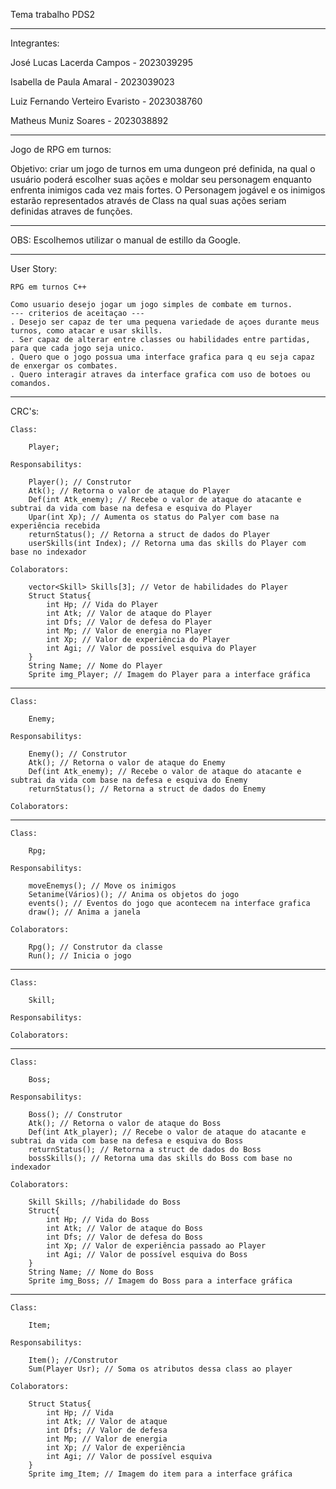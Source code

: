 Tema trabalho PDS2

-----------------------------------------------------------------------------------------------------------------------------------------------------

Integrantes: 

José Lucas Lacerda Campos - 2023039295

Isabella de Paula Amaral - 2023039023

Luiz Fernando Verteiro Evaristo - 2023038760

Matheus Muniz Soares - 2023038892

-----------------------------------------------------------------------------------------------------------------------------------------------------

Jogo de RPG em turnos:

Objetivo: criar um jogo de turnos em uma dungeon pré definida, na qual o usuário poderá escolher suas ações e moldar seu personagem enquanto enfrenta inimigos cada vez mais fortes. O Personagem jogável e os inimigos estarão representados através de Class na qual suas ações seriam definidas atraves de funções.

-----------------------------------------------------------------------------------------------------------------------------------------------------

OBS: Escolhemos utilizar o manual de estillo da Google.

-----------------------------------------------------------------------------------------------------------------------------------------------------

User Story: 

    RPG em turnos C++

    Como usuario desejo jogar um jogo simples de combate em turnos.
    --- criterios de aceitaçao ---
    . Desejo ser capaz de ter uma pequena variedade de açoes durante meus turnos, como atacar e usar skills.
    . Ser capaz de alterar entre classes ou habilidades entre partidas, para que cada jogo seja unico.
    . Quero que o jogo possua uma interface grafica para q eu seja capaz de enxergar os combates.
    . Quero interagir atraves da interface grafica com uso de botoes ou comandos.

-----------------------------------------------------------------------------------------------------------------------------------------------------

CRC's:

    Class: 

        Player;

    Responsabilitys:
    
        Player(); // Construtor
        Atk(); // Retorna o valor de ataque do Player
        Def(int Atk_enemy); // Recebe o valor de ataque do atacante e subtrai da vida com base na defesa e esquiva do Player 
        Upar(int Xp); // Aumenta os status do Palyer com base na experiência recebida
        returnStatus(); // Retorna a struct de dados do Player
        userSkills(int Index); // Retorna uma das skills do Player com base no indexador
    
    Colaborators:
        
        vector<Skill> Skills[3]; // Vetor de habilidades do Player
        Struct Status{
            int Hp; // Vida do Player 
            int Atk; // Valor de ataque do Player
            int Dfs; // Valor de defesa do Player
            int Mp; // Valor de energia no Player
            int Xp; // Valor de experiência do Player
            int Agi; // Valor de possível esquiva do Player
        } 
        String Name; // Nome do Player
        Sprite img_Player; // Imagem do Player para a interface gráfica

-----------------------------------------------------------------------------------------------------------------------------------------------------
    
    Class:

        Enemy;
    
    Responsabilitys:
        
        Enemy(); // Construtor
        Atk(); // Retorna o valor de ataque do Enemy
        Def(int Atk_enemy); // Recebe o valor de ataque do atacante e subtrai da vida com base na defesa e esquiva do Enemy
        returnStatus(); // Retorna a struct de dados do Enemy
    
    Colaborators:

-----------------------------------------------------------------------------------------------------------------------------------------------------

    Class: 

        Rpg;
    
    Responsabilitys:

        moveEnemys(); // Move os inimigos
        Setanime(Vários)(); // Anima os objetos do jogo        
        events(); // Eventos do jogo que acontecem na interface grafica 
        draw(); // Anima a janela 
    
    Colaborators:
        
        Rpg(); // Construtor da classe
        Run(); // Inicia o jogo

-----------------------------------------------------------------------------------------------------------------------------------------------------

    Class: 
    
        Skill;
    
    Responsabilitys:
    
    Colaborators:

-----------------------------------------------------------------------------------------------------------------------------------------------------

    Class: 

        Boss;

    Responsabilitys:

        Boss(); // Construtor
        Atk(); // Retorna o valor de ataque do Boss
        Def(int Atk_player); // Recebe o valor de ataque do atacante e subtrai da vida com base na defesa e esquiva do Boss 
        returnStatus(); // Retorna a struct de dados do Boss
        bossSkills(); // Retorna uma das skills do Boss com base no indexador
    
    Colaborators:
        
        Skill Skills; //habilidade do Boss
        Struct{
            int Hp; // Vida do Boss
            int Atk; // Valor de ataque do Boss
            int Dfs; // Valor de defesa do Boss
            int Xp; // Valor de experiência passado ao Player
            int Agi; // Valor de possível esquiva do Boss
        }
        String Name; // Nome do Boss
        Sprite img_Boss; // Imagem do Boss para a interface gráfica

-----------------------------------------------------------------------------------------------------------------------------------------------------

    Class: 
        
        Item;
    
    Responsabilitys:
     
        Item(); //Construtor
        Sum(Player Usr); // Soma os atributos dessa class ao player
    
    Colaborators:
        
        Struct Status{
            int Hp; // Vida  
            int Atk; // Valor de ataque 
            int Dfs; // Valor de defesa
            int Mp; // Valor de energia
            int Xp; // Valor de experiência 
            int Agi; // Valor de possível esquiva 
        }
        Sprite img_Item; // Imagem do item para a interface gráfica



